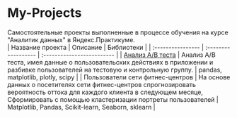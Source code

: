 # My-Projects
Самостоятельные проекты выполненные в процессе обучения на курсе "Аналитик данных" в Яндекс.Практикуме.  
| Название проекта | Описание | Библиотеки |
| :---------------- | :------------------ | :------------------------- |
| [Анализ A/B теста](https://github.com/SergeyShimkiv/My-Projects/tree/master/AB-test_analysis) | Анализ А/В теста, имея данные о пользовательских действиях в приложении и разбивке пользователей на тестовую и контрольную группу. | pandas, matplotlib, plotly, scipy | 
| Пользователи сети фитнес-центров | На основе данных о посетителях сети фитнес-центров спрогнозировать вероятность оттока для каждого клиента в следующем месяце, Cформировать с помощью кластеризации портреты пользователей | Matplotlib, Pandas, Scikit-learn, Seaborn, sklearn |
